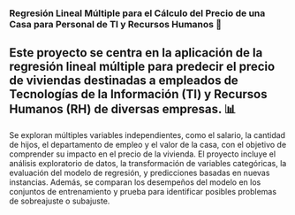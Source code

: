 ###  Regresión Lineal Múltiple para el Cálculo del Precio de una Casa para Personal de TI y Recursos Humanos 🏢

## Este proyecto se centra en la aplicación de la regresión lineal múltiple para predecir el precio de viviendas destinadas a empleados de Tecnologías de la Información (TI) y Recursos Humanos (RH) de diversas empresas. 📊

Se exploran múltiples variables independientes, como el salario, la cantidad de hijos, el departamento de empleo y el valor de la casa, con el objetivo de comprender su impacto en el precio de la vivienda. El proyecto incluye el análisis exploratorio de datos, la transformación de variables categóricas, la evaluación del modelo de regresión, y predicciones basadas en nuevas instancias. Además, se comparan los desempeños del modelo en los conjuntos de entrenamiento y prueba para identificar posibles problemas de sobreajuste o subajuste.
